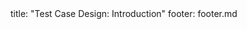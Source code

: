 <frontmatter>
title: "Test Case Design: Introduction"
footer: footer.md
</frontmatter>

<include src="container-inPage-asFlat.md" boilerplate />